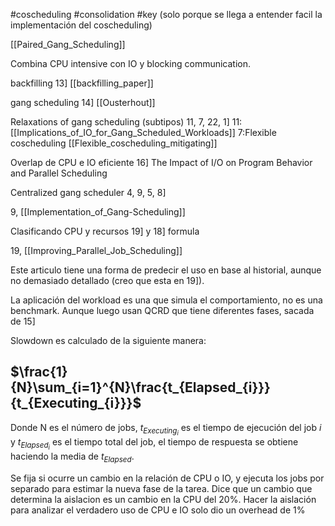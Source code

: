 #coscheduling 
#consolidation 
#key (solo porque se llega a entender facil la implementación del coscheduling)


[[Paired_Gang_Scheduling]]

Combina CPU intensive con IO y blocking communication.

backfilling 13] [[backfilling_paper]]

gang scheduling 14] [[Ousterhout]]

Relaxations of gang scheduling (subtipos) 11, 7, 22, 1] 
11: [[Implications_of_IO_for_Gang_Scheduled_Workloads]]
7:Flexible coscheduling [[Flexible_coscheduling_mitigating]]


Overlap de CPU e IO eficiente 16] The Impact of I/O on Program Behavior and Parallel Scheduling

Centralized gang scheduler 4, 9, 5, 8]

9, [[Implementation_of_Gang-Scheduling]]

Clasificando CPU y recursos 19] y 18] formula

19, [[Improving_Parallel_Job_Scheduling]]

Este articulo tiene una forma de predecir el uso en base al historial, aunque no demasiado detallado (creo que esta en 19]).

La aplicación del workload es una que simula el comportamiento, no es una benchmark. Aunque luego usan QCRD que tiene diferentes fases, sacada de 15]


Slowdown es calculado de la siguiente manera:

## $\frac{1}{N}\sum_{i=1}^{N}\frac{t_{Elapsed_{i}}}{t_{Executing_{i}}}$
Donde N es el número de jobs, $t_{Executing_{i}}$ es el tiempo de ejecución del job $i$ y $t_{Elapsed_{i}}$ es el tiempo total del job, el tiempo de respuesta se obtiene haciendo la media de $t_{Elapsed}$.

Se fija si ocurre un cambio en la relación de CPU o IO, y ejecuta los jobs por separado para estimar la nueva fase de la tarea. Dice que un cambio que determina la aislacion es un cambio en la CPU del 20%. Hacer la aislación para analizar el verdadero uso de CPU e IO solo dio un overhead de 1%